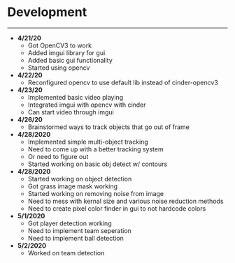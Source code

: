 # Development

---
 - **4/21/20**  
    - Got OpenCV3 to work
    - Added imgui library for gui
    - Added basic gui functionality
    - Started using opencv
- **4/22/20**
    - Reconfigured opencv to use default lib instead 
    of cinder-opencv3
- **4/23/20**
    - Implemented basic video playing
    - Integrated imgui with opencv with cinder
    - Can start video through imgui
- **4/26/20**
    - Brainstormed ways to track objects that go 
    out of frame
- **4/28/2020**
    - Implemented simple multi-object tracking
    - Need to come up with a better tracking system
    - Or need to figure out
    - Started working on basic obj detect w/ contours
- **4/28/2020**
    - Started working on object detection
    - Got grass image mask working
    - Started working on removing noise from image
    - Need to mess with kernal size and various noise
     reduction methods
    - Need to create pixel color finder in gui to not hardcode
    colors
- **5/1/2020**
    - Got player detection working
    - Need to implement team seperation
    - Need to implement ball detection
- **5/2/2020**
    - Worked on team detection